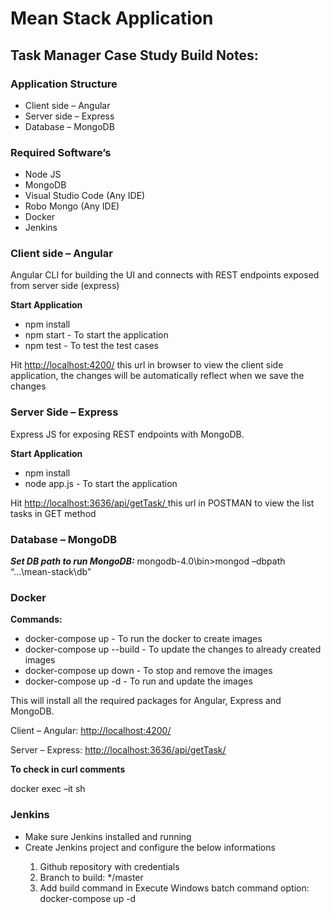 # Mean Stack Application
<h2>Task Manager Case Study Build Notes:</h2>
<h3>Application Structure</h3>
<ul>
	<li>Client side – Angular</li>
	<li>Server side – Express</li>
	<li>Database – MongoDB</li>
</ul>
<h3>Required Software’s</h3>
<ul>
	<li>Node JS</li>
	<li>MongoDB</li>
	<li>Visual Studio Code (Any IDE)</li>
	<li>Robo Mongo (Any IDE)</li>
	<li>Docker</li>
	<li>Jenkins</li>
</ul>
<h3>Client side – Angular</h3>
<p>Angular CLI for building the UI and connects with REST endpoints exposed from server side (express)</p>
<b>Start Application</b>
<ul>
	<li>npm install</li>
	<li>npm start - To start the application</li>
	<li>npm test - To test the test cases</li>
</ul>
<p>Hit <a href="http://localhost:4200/" target="_parent">http://localhost:4200/</a> this url in browser to view the client side application, the changes will be automatically reflect when we save the changes</p>

<h3>Server Side – Express</h3>
<p>Express JS for exposing REST endpoints with MongoDB.</p>
<b>Start Application</b>
<ul>
	<li>npm install</li>
	<li>node app.js - To start the application</li>
</ul>
<p>Hit <a href="http://localhost:3636/api/getTask/" target="_parent">http://localhost:3636/api/getTask/ </a> this url in POSTMAN to view the list tasks in GET method</p>

<h3>Database – MongoDB</h3>
<p><b><i>Set DB path to run MongoDB:</b></i> mongodb-4.0\bin>mongod –dbpath “...\mean-stack\db”</p>

<h3>Docker</h3>
<b>Commands:</b>
<ul>
	<li>docker-compose up - To run the docker to create images</li>
	<li>docker-compose up --build - To update the changes to already created images</li>
	<li>docker-compose up down - To stop and remove the images</li>
	<li>docker-compose up -d - To run and update the images</li>
</ul>
<p>This will install all the required packages for Angular, Express and MongoDB.</p>
<p>Client – Angular: <a href="http://localhost:4200/">http://localhost:4200/</a></p>
<p>Server – Express: <a href="http://localhost:3636/api/getTask/ ">http://localhost:3636/api/getTask/ </a></p>
<b>To check in curl comments</b>
<p>docker exec –it <container_id> sh</p>

<h3>Jenkins</h3>
<ul>
	<li>Make sure Jenkins installed and running</li>
	<li>Create Jenkins project and configure the below informations</li>
	<ol>
		<li>Github repository with credentials</li>
		<li>Branch to build: */master</li>
		<li>Add build command in Execute Windows batch command option: docker-compose up -d</li>
	</ol>
</ul>
